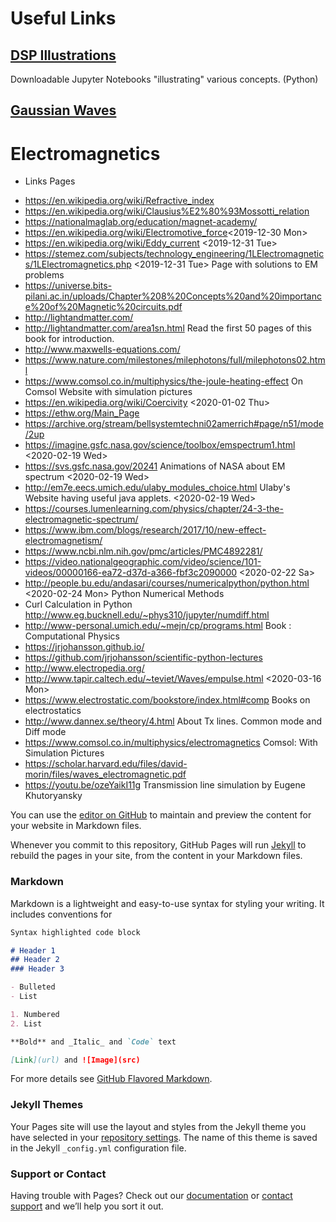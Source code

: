 
# Useful Links

## [DSP Illustrations](https://dspillustrations.com/pages/index.html)

Downloadable Jupyter Notebooks "illustrating" various concepts. (Python)

## [Gaussian Waves](https://www.gaussianwaves.com/)


# Electromagnetics

* Links Pages
 + https://en.wikipedia.org/wiki/Refractive_index
 + https://en.wikipedia.org/wiki/Clausius%E2%80%93Mossotti_relation
 + https://nationalmaglab.org/education/magnet-academy/
 + https://en.wikipedia.org/wiki/Electromotive_force<2019-12-30 Mon>
 + https://en.wikipedia.org/wiki/Eddy_current <2019-12-31 Tue>
 + https://stemez.com/subjects/technology_engineering/1LElectromagnetics/1LElectromagnetics.php <2019-12-31 Tue> Page with solutions to EM problems
 + https://universe.bits-pilani.ac.in/uploads/Chapter%208%20Concepts%20and%20importance%20of%20Magnetic%20circuits.pdf
 + http://lightandmatter.com/
 + http://lightandmatter.com/area1sn.html Read the first 50 pages of this book for introduction.
 + http://www.maxwells-equations.com/
 + https://www.nature.com/milestones/milephotons/full/milephotons02.html
 + https://www.comsol.co.in/multiphysics/the-joule-heating-effect On Comsol Website with simulation pictures
 + https://en.wikipedia.org/wiki/Coercivity <2020-01-02 Thu>
 + https://ethw.org/Main_Page
 + https://archive.org/stream/bellsystemtechni02amerrich#page/n51/mode/2up
 + https://imagine.gsfc.nasa.gov/science/toolbox/emspectrum1.html <2020-02-19 Wed>
 + https://svs.gsfc.nasa.gov/20241  Animations of NASA about EM spectrum <2020-02-19 Wed>
 + http://em7e.eecs.umich.edu/ulaby_modules_choice.html Ulaby's Website having useful java applets. <2020-02-19 Wed>
 + https://courses.lumenlearning.com/physics/chapter/24-3-the-electromagnetic-spectrum/
 + https://www.ibm.com/blogs/research/2017/10/new-effect-electromagnetism/
 + https://www.ncbi.nlm.nih.gov/pmc/articles/PMC4892281/
 + https://video.nationalgeographic.com/video/science/101-videos/00000166-ea72-d37d-a366-fbf3c2090000 <2020-02-22 Sa>
 + http://people.bu.edu/andasari/courses/numericalpython/python.html <2020-02-24 Mon> Python Numerical Methods
 + Curl Calculation in Python http://www.eg.bucknell.edu/~phys310/jupyter/numdiff.html
 + http://www-personal.umich.edu/~mejn/cp/programs.html  Book : Computational Physics
 + https://jrjohansson.github.io/
 + https://github.com/jrjohansson/scientific-python-lectures
 + http://www.electropedia.org/
 + http://www.tapir.caltech.edu/~teviet/Waves/empulse.html <2020-03-16 Mon>
 + https://www.electrostatic.com/bookstore/index.html#comp Books on electrostatics
 + http://www.dannex.se/theory/4.html  About Tx lines. Common mode and Diff mode
 + https://www.comsol.co.in/multiphysics/electromagnetics  Comsol: With Simulation Pictures
 + https://scholar.harvard.edu/files/david-morin/files/waves_electromagnetic.pdf
 + https://youtu.be/ozeYaikI11g  Transmission line simulation by Eugene Khutoryansky

You can use the [editor on GitHub](https://github.com/RajavardhanT/RajavardhanT.github.io/edit/master/index.md) to maintain and preview the content for your website in Markdown files.

Whenever you commit to this repository, GitHub Pages will run [Jekyll](https://jekyllrb.com/) to rebuild the pages in your site, from the content in your Markdown files.

### Markdown

Markdown is a lightweight and easy-to-use syntax for styling your writing. It includes conventions for

```markdown
Syntax highlighted code block

# Header 1
## Header 2
### Header 3

- Bulleted
- List

1. Numbered
2. List

**Bold** and _Italic_ and `Code` text

[Link](url) and ![Image](src)
```

For more details see [GitHub Flavored Markdown](https://guides.github.com/features/mastering-markdown/).

### Jekyll Themes

Your Pages site will use the layout and styles from the Jekyll theme you have selected in your [repository settings](https://github.com/RajavardhanT/RajavardhanT.github.io/settings). The name of this theme is saved in the Jekyll `_config.yml` configuration file.

### Support or Contact

Having trouble with Pages? Check out our [documentation](https://help.github.com/categories/github-pages-basics/) or [contact support](https://github.com/contact) and we’ll help you sort it out.
